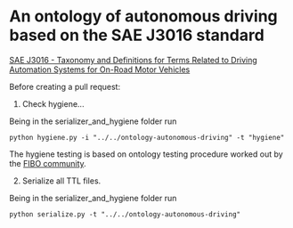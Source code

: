 # An ontology of autonomous driving based on the SAE J3016 standard

[SAE J3016 - Taxonomy and Definitions for Terms Related to Driving Automation Systems for On-Road Motor Vehicles](https://www.sae.org/standards/content/j3016_202104/)


Before creating a pull request:

1. Check hygiene...

Being in the serializer_and_hygiene folder run

```
python hygiene.py -i "../../ontology-autonomous-driving" -t "hygiene"
```

The hygiene testing is based on ontology testing procedure worked out by the [FIBO community](https://github.com/edmcouncil/fibo).

2. Serialize all TTL files. 

Being in the serializer_and_hygiene folder run

```
python serialize.py -t "../../ontology-autonomous-driving"
```
